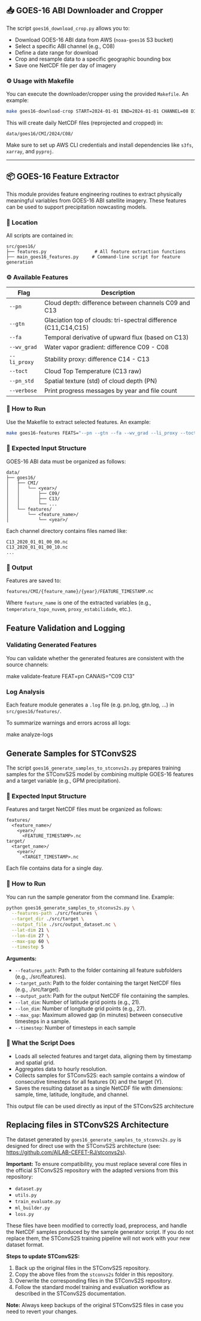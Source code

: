 ## 📥 GOES-16 ABI Downloader and Cropper

The script `goes16_download_crop.py` allows you to:

- Download GOES-16 ABI data from AWS (`noaa-goes16` S3 bucket)
- Select a specific ABI channel (e.g., C08)
- Define a date range for download
- Crop and resample data to a specific geographic bounding box
- Save one NetCDF file per day of imagery

### ⚙️ Usage with Makefile

You can execute the downloader/cropper using the provided `Makefile`. An example:

```bash
make goes16-download-crop START=2024-01-01 END=2024-01-01 CHANNEL=08 DIR=./data/goes16/CMI/2024/C08
```

This will create daily NetCDF files (reprojected and cropped) in:

```
data/goes16/CMI/2024/C08/
```

Make sure to set up AWS CLI credentials and install dependencies like `s3fs`, `xarray`, and `pyproj`.

---

## 📦 GOES-16 Feature Extractor

This module provides feature engineering routines to extract physically meaningful variables from GOES-16 ABI satellite imagery. These features can be used to support precipitation nowcasting models.

### 📁 Location

All scripts are contained in:

```
src/goes16/
├── features.py                  # All feature extraction functions
├── main_goes16_features.py     # Command-line script for feature generation
```

### ⚙️ Available Features

| Flag         | Description                                                |
|--------------|------------------------------------------------------------|
| `--pn`       | Cloud depth: difference between channels C09 and C13       |
| `--gtn`      | Glaciation top of clouds: tri-spectral difference (C11,C14,C15) |
| `--fa`       | Temporal derivative of upward flux (based on C13)          |
| `--wv_grad`  | Water vapor gradient: difference C09 - C08                 |
| `--li_proxy` | Stability proxy: difference C14 - C13                      |
| `--toct`     | Cloud Top Temperature (C13 raw)                            |
| `--pn_std`   | Spatial texture (std) of cloud depth (PN)                  |
| `--verbose`  | Print progress messages by year and file count             |

### 🚀 How to Run

Use the Makefile to extract selected features. An example:

```bash
make goes16-features FEATS="--pn --gtn --fa --wv_grad --li_proxy --toct --pn_std --verbose"
```


### 📂 Expected Input Structure

GOES-16 ABI data must be organized as follows:

```
data/
├── goes16/
│   ├── CMI/
│   │   └── <year>/
│   │       ├── C09/
│   │       ├── C13/
│   │       └── ...
│   └── features/
│       └── <feature_name>/
│           └── <year>/
```

Each channel directory contains files named like:

```
C13_2020_01_01_00_00.nc
C13_2020_01_01_00_10.nc
...
```

### 💾 Output

Features are saved to:

```
features/CMI/{feature_name}/{year}/FEATURE_TIMESTAMP.nc
```

Where `feature_name` is one of the extracted variables (e.g., `temperatura_topo_nuvem`, `proxy_estabilidade`, etc.).

## Feature Validation and Logging

### Validating Generated Features

You can validate whether the generated features are consistent with the source channels:

make validate-feature FEAT=pn CANAIS="C09 C13"

### Log Analysis

Each feature module generates a `.log` file (e.g. pn.log, gtn.log, ...) in `src/goes16/features/`.

To summarize warnings and errors across all logs:

make analyze-logs

## Generate Samples for STConvS2S

The script `goes16_generate_samples_to_stconvs2s.py` prepares training samples for the STConvS2S model by combining multiple GOES-16 features and a target variable (e.g., GPM precipitation).

### 📁 Expected Input Structure

Features and target NetCDF files must be organized as follows:

```
features/
  <feature_name>/
    <year>/
      <FEATURE_TIMESTAMP>.nc
target/
  <target_name>/
    <year>/
      <TARGET_TIMESTAMP>.nc
```
Each file contains data for a single day.

### 🚀 How to Run

You can run the sample generator from the command line. Example:

```bash
python goes16_generate_samples_to_stconvs2s.py \
  --features-path ./src/features \
  --target_dir ./src/target \
  --output_file ./src/output_dataset.nc \
  --lat-dim 21 \
  --lon-dim 27 \
  --max-gap 60 \
  --timestep 5
```

**Arguments:**
- `--features_path`: Path to the folder containing all feature subfolders (e.g., ./src/features).
- `--target_path`: Path to the folder containing the target NetCDF files (e.g., ./src/target).
- `--output_path`: Path for the output NetCDF file containing the samples.
- `--lat_dim`: Number of latitude grid points (e.g., 21).
- `--lon_dim`: Number of longitude grid points (e.g., 27).
- `--max_gap`: Maximum allowed gap (in minutes) between consecutive timesteps in a sample.
- `--timestep`: Number of timesteps in each sample

### 📝 What the Script Does

- Loads all selected features and target data, aligning them by timestamp and spatial grid.
- Aggregates data to hourly resolution.
- Collects samples for STConvS2S: each sample contains a window of consecutive timesteps for all features (X) and the target (Y).
- Saves the resulting dataset as a single NetCDF file with dimensions: sample, time, latitude, longitude, and channel.

This output file can be used directly as input of the STConvS2S architecture

## Replacing files in STConvS2S Architecture

The dataset generated by `goes16_generate_samples_to_stconvs2s.py` is designed for direct use with the STConvS2S architecture (see: https://github.com/AILAB-CEFET-RJ/stconvs2s).

**Important:** To ensure compatibility, you must replace several core files in the official STConvS2S repository with the adapted versions from this repository:

- `dataset.py`
- `utils.py`
- `train_evaluate.py`
- `ml_builder.py`
- `loss.py`

These files have been modified to correctly load, preprocess, and handle the NetCDF samples produced by the sample generator script. If you do not replace them, the STConvS2S training pipeline will not work with your new dataset format.

**Steps to update STConvS2S:**
1. Back up the original files in the STConvS2S repository.
2. Copy the above files from the `stconvs2s` folder in this repository.
3. Overwrite the corresponding files in the STConvS2S repository.
4. Follow the standard model training and evaluation workflow as described in the STConvS2S documentation.

**Note:** Always keep backups of the original STConvS2S files in case you need to revert your changes.